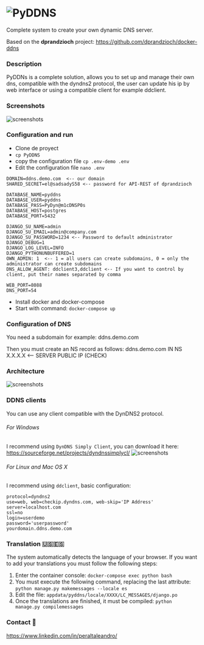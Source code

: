 # ![PyDDNS](https://i.imgur.com/kOrgTBW.png)
Complete system to create your own dynamic DNS server.

Based on the <b>dprandzioch</b> project: https://github.com/dprandzioch/docker-ddns


### Description
PyDDNs is a complete solution, allows you to set up and manage their own dns, compatible with the dyndns2 protocol, the user can update his ip by web interface or using a compatible client for example ddclient.


### Screenshots
![screenshots](https://i.imgur.com/6HTwrfn.png)


### Configuration and run
- Clone de proyect
- ```cp PyDDNS```
- copy the configuration file ```cp .env-demo .env```
- Edit the configuration file ```nano .env```

```
DOMAIN=ddns.demo.com  <-- our domain
SHARED_SECRET=el@sadsadyS58 <-- password for API-REST of dprandzioch

DATABASE_NAME=pyddns
DATABASE_USER=pyddns
DATABASE_PASS=PyDyn@m1cDNSP0s
DATABASE_HOST=postgres
DATABASE_PORT=5432

DJANGO_SU_NAME=admin
DJANGO_SU_EMAIL=admin@company.com
DJANGO_SU_PASSWORD=1234 <-- Password to default administrator
DJANGO_DEBUG=1
DJANGO_LOG_LEVEL=INFO
DJANGO_PYTHONUNBUFFERED=1
OWN_ADMIN: 1  <-- 1 = all users can create subdomains, 0 = only the administrator can create subdomains
DNS_ALLOW_AGENT: ddclient3,ddclient <-- If you want to control by client, put their names separated by comma

WEB_PORT=8088
DNS_PORT=54
```

- Install docker and docker-compose
- Start with command: `docker-compose up`

### Configuration of DNS
You need a subdomain for example: ddns.demo.com

Then you must create an NS record as follows:
ddns.demo.com IN NS X.X.X.X <-- SERVER PUBLIC IP (CHECK)


### Architecture
![screenshots](https://i.imgur.com/KWZzxOs.png)

### DDNS clients
You can use any client compatible with the DynDNS2 protocol.

###### For Windows
I recommend using `DynDNS Simply Client`, you can download it here: https://sourceforge.net/projects/dyndnssimplycl/
![screenshots](https://i.imgur.com/cTwjRFS.png)


###### For Linux and Mac OS X
I recommend using `ddclient`, basic configuration:
```
protocol=dyndns2
use=web, web=checkip.dyndns.com, web-skip='IP Address'
server=localhost.com
ssl=no
login=userdemo
password='userpassword'
yourdomain.ddns.demo.com
```


### Translation :us::es:
The system automatically detects the language of your browser.
If you want to add your translations you must follow the following steps:

1. Enter the container console: `docker-compose exec python bash`
2. You must execute the following command, replacing the last attribute: `python manage.py makemessages --locale es`
3. Edit the file: `appdata/pyddns/locale/XXXX/LC_MESSAGES/django.po`
4. Once the translations are finished, it must be compiled: `python manage.py compilemessages`

### Contact :email:
https://www.linkedin.com/in/peraltaleandro/

